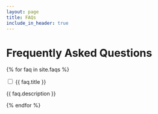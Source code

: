 ```yaml
---
layout: page
title: FAQs
include_in_header: true
---
```


# Frequently Asked Questions

{% for faq in site.faqs %}
<div class="wrap-collabsible">
  <input id="collapsible-{{ forloop.index }}" class="toggle" type="checkbox">
  <label for="collapsible-{{ forloop.index }}" class="lbl-toggle">{{ faq.title }}</label>
  <div class="collapsible-content">
    <div class="content-inner">
      <p>{{ faq.description }}</p>
    </div>
  </div>
</div>
{% endfor %}
